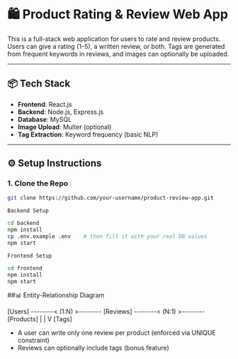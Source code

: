 # 🛍️ Product Rating & Review Web App

This is a full-stack web application for users to rate and review products. Users can give a rating (1–5), a written review, or both. Tags are generated from frequent keywords in reviews, and images can optionally be uploaded.

---

## 📦 Tech Stack

- **Frontend**: React.js
- **Backend**: Node.js, Express.js
- **Database**: MySQL
- **Image Upload**: Multer (optional)
- **Tag Extraction**: Keyword frequency (basic NLP)

---

## ⚙️ Setup Instructions

### 1. Clone the Repo
```bash
git clone https://github.com/your-username/product-review-app.git
```
```Backend Setup```
```bash
cd backend
npm install
cp .env.example .env    # then fill it with your real DB values
npm start
```



```Frontend Setup```
```bash
cd frontend
npm install
npm start
```

##📊 Entity-Relationship Diagram

[Users] --------< (1:N) >-------- [Reviews] --------< (N:1) >-------- [Products]
                             |
                             |
                             V
                          [Tags]

- A user can write only one review per product (enforced via UNIQUE constraint)
- Reviews can optionally include tags (bonus feature)
